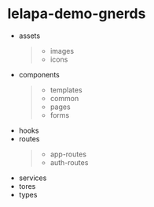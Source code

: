 # lelapa-demo-gnerds
- assets
    > - images
    > - icons
- components  
    > - templates
    > - common
    > - pages
    > - forms
- hooks
- routes
    > - app-routes
    > - auth-routes
- services
- tores
- types
